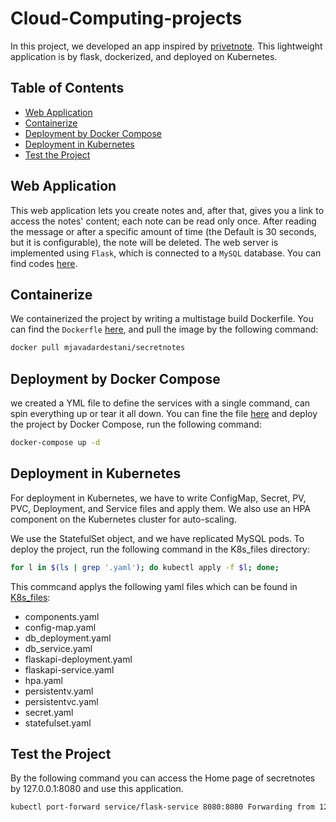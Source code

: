 # Cloud-Computing-projects
In this project, we developed an app inspired by [privetnote](https://privnote.com/). 
This lightweight application is by flask, dockerized, and deployed on Kubernetes. 

## Table of Contents
- [Web Application](https://github.com/MohammadJavadArdestani/Cloud-Computing-projects/blob/main/Privenotes/README.md#web-application)
- [Containerize](https://github.com/MohammadJavadArdestani/Cloud-Computing-projects/blob/main/Privenotes/README.md#containerize)
- [Deployment by Docker Compose](https://github.com/MohammadJavadArdestani/Cloud-Computing-projects/blob/main/Privenotes/README.md#deployment-via-docker-compose)
- [Deployment in Kubernetes](https://github.com/MohammadJavadArdestani/Cloud-Computing-projects/blob/main/Privenotes/README.md#deployment-in-kubernetes)
- [Test the Project](https://github.com/MohammadJavadArdestani/Cloud-Computing-projects/blob/main/Privenotes/README.md#test-the-project)



## Web Application
This web application lets you create notes and, after that, gives you a  link to access the notes' content; each note can be read only once. After reading the message or after a specific amount of time (the Default is 30 seconds, but it is configurable), the note will be deleted. 
The web server is implemented using ```Flask```, which is connected to a ```MySQL``` database. You can find codes [here](https://github.com/MohammadJavadArdestani/Cloud-Computing-projects/tree/main/Privenotes/app). 

## Containerize	
We containerized the project by writing a multistage build Dockerfile. You can find the ```Dockerfle``` [here](https://github.com/MohammadJavadArdestani/Cloud-Computing-projects/blob/main/Privenotes/app/Dockerfile), and pull the image by the following command: 
```bash
docker pull mjavadardestani/secretnotes
```
## Deployment by Docker Compose
we created a YML file to define the services with a single command, can spin everything up or tear it all down. You can fine the file [here](https://github.com/MohammadJavadArdestani/Cloud-Computing-projects/blob/main/Privenotes/docker-compose.yml) and deploy the project by Docker Compose, run the following command:
```bash
docker-compose up -d
```

## Deployment in Kubernetes
For deployment in Kubernetes, we have to write ConfigMap, Secret, PV, PVC, Deployment, and Service files and apply them. We also use an HPA component on the Kubernetes cluster for auto-scaling.

We use the StatefulSet object, and we have replicated MySQL pods. To deploy the project, run the following command in the K8s_files directory:
```bash
for l in $(ls | grep '.yaml'); do kubectl apply -f $l; done;
```

This commcand applys the following yaml files which can be found in [K8s_files](https://github.com/MohammadJavadArdestani/Cloud-Computing-projects/tree/main/Privenotes/K8s_files): 

* components.yaml
* config-map.yaml
* db_deployment.yaml
* db_service.yaml
* flaskapi-deployment.yaml
* flaskapi-service.yaml
* hpa.yaml
* persistentv.yaml
* persistentvc.yaml
* secret.yaml
* statefulset.yaml

## Test the Project
By the following command you can access the Home page of secretnotes by 127.0.0.1:8080 and use this application.
```bash
kubectl port-forward service/flask-service 8080:8080 Forwarding from 127.0.0.1:8080 ->8080
```


